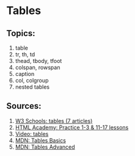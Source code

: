 # Tables

## Topics:

1. table
2. tr, th, td
3. thead, tbody, tfoot
4. colspan, rowspan
5. caption
6. col, colgroup
7. nested tables


## Sources:


1. [W3 Schools: tables (7 articles)](https://www.w3schools.com/html/html_tables.asp)
2. [HTML Academy: Practice 1-3 & 11-17 lessons](https://htmlacademy.ru/courses/39)
3. [Video: tables](https://www.youtube.com/watch?v=6RE5vCsPOS4)
4. [MDN: Tables Basics](https://developer.mozilla.org/en-US/docs/Learn/HTML/Tables/Basics)
5. [MDN: Tables Advanced](https://developer.mozilla.org/en-US/docs/Learn/HTML/Tables/Advanced)


